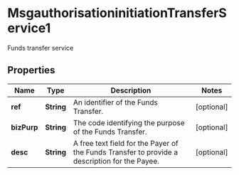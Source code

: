 

# MsgauthorisationinitiationTransferService1

Funds transfer service

## Properties

| Name | Type | Description | Notes |
|------------ | ------------- | ------------- | -------------|
|**ref** | **String** | An identifier of the Funds Transfer. |  [optional] |
|**bizPurp** | **String** | The code identifying the purpose of the Funds Transfer. |  [optional] |
|**desc** | **String** | A free text field for the Payer of the Funds Transfer to provide a description for the Payee. |  [optional] |



